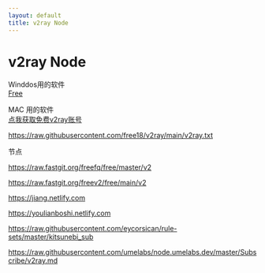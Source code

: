```yaml
---
layout: default
title: v2ray Node
---
```


# v2ray Node

Winddos用的软件  
    [Free](https://github.com/freefq/free)  

MAC 用的软件  
    [点我获取免费v2ray账号](https://github.com/Alvin9999/new-pac/wiki/v2ray免费账号)  

<https://raw.githubusercontent.com/free18/v2ray/main/v2ray.txt>  

节点  

<https://raw.fastgit.org/freefq/free/master/v2>  

<https://raw.fastgit.org/freev2/free/main/v2>  

<https://jiang.netlify.com>

<https://youlianboshi.netlify.com>

<https://raw.githubusercontent.com/eycorsican/rule-sets/master/kitsunebi_sub>

<https://raw.githubusercontent.com/umelabs/node.umelabs.dev/master/Subscribe/v2ray.md>
